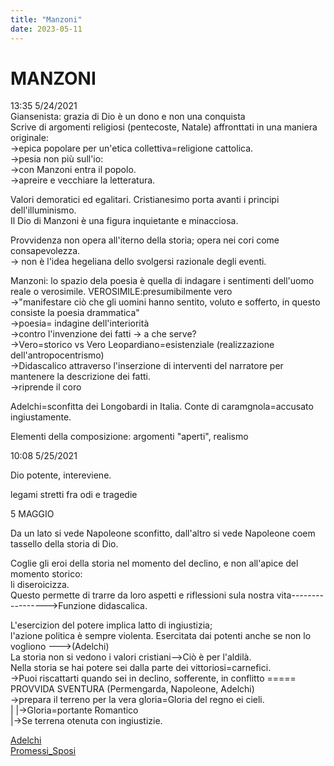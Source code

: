 ```yaml
---
title: "Manzoni"
date: 2023-05-11
---
```

# MANZONI 
13:35 5/24/2021  
Giansenista: grazia di Dio è un dono e non una conquista  
Scrive di argomenti religiosi (pentecoste, Natale) affronttati in una maniera originale:  
							->epica popolare per un'etica collettiva=religione cattolica.  
							->pesia non più sull'io:  
							->con Manzoni entra il popolo.  
							->apreire e vecchiare la letteratura.  
  
Valori demoratici ed egalitari. Cristianesimo porta avanti i principi dell'illuminismo.  
Il Dio di Manzoni è una figura inquietante e minacciosa.  
  
Provvidenza non opera all'iterno della storia; opera nei cori come consapevolezza.  
-> non è l'idea hegeliana dello svolgersi razionale degli eventi.  
  
Manzoni: lo spazio dela poesia è quella di indagare i sentimenti dell'uomo reale o verosimile.				VEROSIMILE:presumibilmente vero  
	->"manifestare ciò che gli uomini hanno sentito, voluto e sofferto, in questo consiste la poesia drammatica"  
	->poesia= indagine dell'interiorità  
	->contro l'invenzione dei fatti -> a che serve?  
	->Vero=storico		vs		Vero Leopardiano=esistenziale (realizzazione dell'antropocentrismo)  
	->Didascalico attraverso l'inserzione di interventi del narratore per mantenere la descrizione dei fatti.  
								->riprende il coro  
  
Adelchi=sconfitta dei Longobardi in Italia. Conte di caramgnola=accusato ingiustamente.  
  
Elementi della composizione: argomenti "aperti", realismo  
  
10:08 5/25/2021  
  
Dio potente, intereviene.   
  
legami stretti fra odi e tragedie   
  
5 MAGGIO  
  
Da un lato si vede Napoleone sconfitto, dall'altro si vede Napoleone coem tassello della storia di Dio.  
  
Coglie gli eroi della storia nel momento del declino, e non all'apice del momento storico:  
			li diseroicizza.   
Questo permette di trarre da loro aspetti e riflessioni sula nostra vita----------------->Funzione didascalica.  
  
  
L'esercizion del potere implica latto di ingiustizia;  
l'azione politica è sempre violenta. Esercitata dai potenti anche se non lo vogliono --->(Adelchi)  
La storia non si vedono i valori cristiani-->Ciò è per l'aldilà.  
Nella storia se hai potere sei dalla parte dei vittoriosi=carnefici.  
->Puoi riscattarti quando sei in declino, sofferente, in conflitto ===== PROVVIDA SVENTURA (Permengarda, Napoleone, Adelchi)  
									->prepara il terreno per la vera gloria=Gloria del regno ei cieli.  
													  |	 |->Gloria=portante Romantico  
													  |->Se terrena otenuta con ingiustizie.  
  
  
[Adelchi](/notes/Adelchi)  
[Promessi_Sposi](/notes/Promessi_Sposi)  
